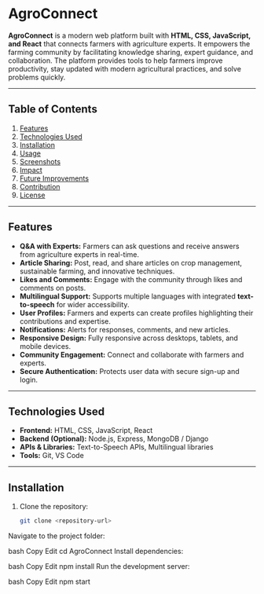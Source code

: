 # AgroConnect

**AgroConnect** is a modern web platform built with **HTML, CSS, JavaScript, and React** that connects farmers with agriculture experts. It empowers the farming community by facilitating knowledge sharing, expert guidance, and collaboration. The platform provides tools to help farmers improve productivity, stay updated with modern agricultural practices, and solve problems quickly.

---

## Table of Contents
1. [Features](#features)  
2. [Technologies Used](#technologies-used)  
3. [Installation](#installation)  
4. [Usage](#usage)  
5. [Screenshots](#screenshots)  
6. [Impact](#impact)  
7. [Future Improvements](#future-improvements)  
8. [Contribution](#contribution)  
9. [License](#license)  

---

## Features
- **Q&A with Experts:** Farmers can ask questions and receive answers from agriculture experts in real-time.  
- **Article Sharing:** Post, read, and share articles on crop management, sustainable farming, and innovative techniques.  
- **Likes and Comments:** Engage with the community through likes and comments on posts.  
- **Multilingual Support:** Supports multiple languages with integrated **text-to-speech** for wider accessibility.    
- **User Profiles:** Farmers and experts can create profiles highlighting their contributions and expertise.  
- **Notifications:** Alerts for responses, comments, and new articles.    
- **Responsive Design:** Fully responsive across desktops, tablets, and mobile devices.  
- **Community Engagement:** Connect and collaborate with farmers and experts.  
- **Secure Authentication:** Protects user data with secure sign-up and login.  

---

## Technologies Used
- **Frontend:** HTML, CSS, JavaScript, React  
- **Backend (Optional):** Node.js, Express, MongoDB / Django  
- **APIs & Libraries:** Text-to-Speech APIs, Multilingual libraries  
- **Tools:** Git, VS Code  

---

## Installation
1. Clone the repository:  
   ```bash
   git clone <repository-url>
Navigate to the project folder:

bash
Copy
Edit
cd AgroConnect
Install dependencies:

bash
Copy
Edit
npm install
Run the development server:

bash
Copy
Edit
npm start
